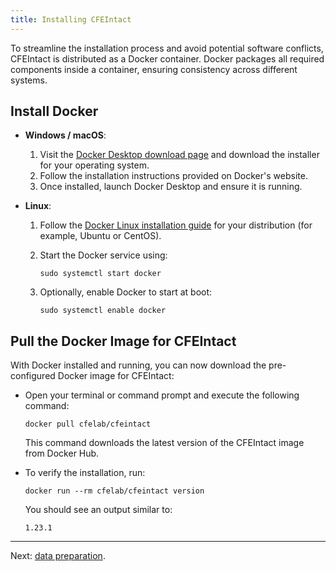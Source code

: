 ```yaml
---
title: Installing CFEIntact
---
```


To streamline the installation process and avoid potential software conflicts, CFEIntact is distributed as a Docker container. Docker packages all required components inside a container, ensuring consistency across different systems.

## Install Docker

- **Windows / macOS**:

  1. Visit the [Docker Desktop download page](https://www.docker.com/products/docker-desktop/) and download the installer for your operating system.
  2. Follow the installation instructions provided on Docker's website.
  3. Once installed, launch Docker Desktop and ensure it is running.

- **Linux**:

  1. Follow the [Docker Linux installation guide](https://docs.docker.com/engine/install/) for your distribution (for example, Ubuntu or CentOS).

  2. Start the Docker service using:

     ```shell
     sudo systemctl start docker
     ```

  3. Optionally, enable Docker to start at boot:

     ```shell
     sudo systemctl enable docker
     ```

## Pull the Docker Image for CFEIntact

With Docker installed and running, you can now download the pre-configured Docker image for CFEIntact:

- Open your terminal or command prompt and execute the following command:

  ```shell
  docker pull cfelab/cfeintact
  ```

  This command downloads the latest version of the CFEIntact image from Docker Hub.

- To verify the installation, run:

  ```shell
  docker run --rm cfelab/cfeintact version
  ```

  You should see an output similar to:

  ```
  1.23.1
  ```

---

Next: [data preparation](data_prep.html).
